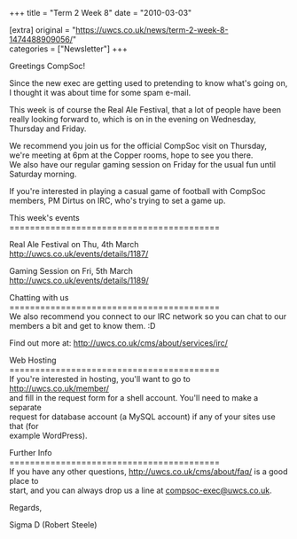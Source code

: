 +++
title = "Term 2 Week 8"
date = "2010-03-03"

[extra]
original = "https://uwcs.co.uk/news/term-2-week-8-1474488909056/"    
categories = ["Newsletter"]
+++

Greetings CompSoc\!

Since the new exec are getting used to pretending to know what's going on, I thought it was about time for some spam e-mail.

This week is of course the Real Ale Festival, that a lot of people have been really looking forward to, which is on in the evening on Wednesday, Thursday and Friday.

We recommend you join us for the official CompSoc visit on Thursday, we're meeting at 6pm at the Copper rooms, hope to see you there.  
We also have our regular gaming session on Friday for the usual fun until Saturday morning.

If you're interested in playing a casual game of football with CompSoc members, PM Dirtus on IRC, who's trying to set a game up.

This week's events  
\=========================================

Real Ale Festival on Thu, 4th March  
http://uwcs.co.uk/events/details/1187/

Gaming Session on Fri, 5th March  
http://uwcs.co.uk/events/details/1189/

Chatting with us  
\=========================================  
We also recommend you connect to our IRC network so you can chat to our  
members a bit and get to know them. :D

Find out more at: http://uwcs.co.uk/cms/about/services/irc/

Web Hosting  
\=========================================  
If you're interested in hosting, you'll want to go to http://uwcs.co.uk/member/  
and fill in the request form for a shell account. You'll need to make a separate  
request for database account (a MySQL account) if any of your sites use that (for  
example WordPress).

Further Info  
\=========================================  
If you have any other questions, http://uwcs.co.uk/cms/about/faq/ is a good place to  
start, and you can always drop us a line at compsoc-exec@uwcs.co.uk.

Regards,

Sigma D (Robert Steele)


